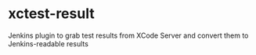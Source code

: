 # xctest-result
Jenkins plugin to grab test results from XCode Server and convert them to Jenkins-readable results
